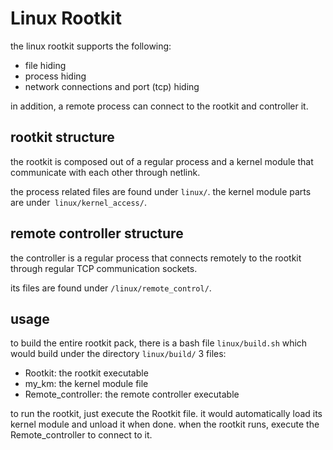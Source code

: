 # Linux Rootkit

the linux rootkit supports the following:
* file hiding
* process hiding
* network connections and port (tcp) hiding

in addition, a remote process can connect to the rootkit and controller it.

## rootkit structure
the rootkit is composed out of a regular process and a kernel module that communicate with each other through netlink.

the process related files are found under `linux/`. the kernel module parts are under` linux/kernel_access/`.

## remote controller structure

the controller is a regular process that connects remotely to the rootkit through regular TCP communication sockets.

its files are found under `/linux/remote_control/`.

## usage
to build the entire rootkit pack, there is a bash file `linux/build.sh` which would build under the directory `linux/build/` 3 files:
* Rootkit: the rootkit executable
* my_km: the kernel module file
* Remote_controller: the remote controller executable

to run the rootkit, just execute the Rootkit file. it would automatically load its kernel module and unload it when done.
when the rootkit runs, execute the Remote_controller to connect to it.